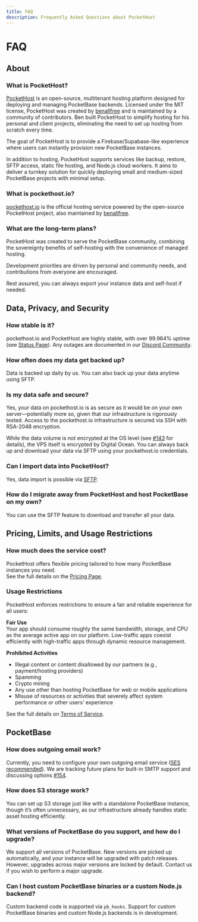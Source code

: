 ```yaml
---
title: FAQ
description: Frequently Asked Questions about PocketHost
---
```

# FAQ

## About

### What is PocketHost?

[PocketHost](https://github.com/pockethost/pockethost) is an open-source, multitenant hosting platform designed for deploying and managing PocketBase backends. Licensed under the MIT license, PocketHost was created by [benallfree](https://github.com/benallfree) and is maintained by a community of contributors. Ben built PocketHost to simplify hosting for his personal and client projects, eliminating the need to set up hosting from scratch every time.

The goal of PocketHost is to provide a Firebase/Supabase-like experience where users can instantly provision new PocketBase instances.

In addition to hosting, PocketHost supports services like backup, restore, SFTP access, static file hosting, and Node.js cloud workers. It aims to deliver a turnkey solution for quickly deploying small and medium-sized PocketBase projects with minimal setup.

### What is pockethost.io?

[pockethost.io](https://pockethost.io) is the official hosting service powered by the open-source PocketHost project, also maintained by [benallfree](https://github.com/benallfree).

### What are the long-term plans?

PocketHost was created to serve the PocketBase community, combining the sovereignty benefits of self-hosting with the convenience of managed hosting.

Development priorities are driven by personal and community needs, and contributions from everyone are encouraged.

Rest assured, you can always export your instance data and self-host if needed.

## Data, Privacy, and Security

### How stable is it?

pockethost.io and PocketHost are highly stable, with over 99.964% uptime (see [Status Page](https://status.pockethost.io/)). Any outages are documented in our [Discord Community](https://discord.gg/nVTxCMEcGT).

### How often does my data get backed up?

Data is backed up daily by us. You can also back up your data anytime using SFTP.

### Is my data safe and secure?

Yes, your data on pockethost.io is as secure as it would be on your own server—potentially more so, given that our infrastructure is rigorously tested. Access to the pockethost.io infrastructure is secured via SSH with RSA-2048 encryption.

While the data volume is not encrypted at the OS level (see [#143](https://github.com/benallfree/pockethost/issues/143) for details), the VPS itself is encrypted by Digital Ocean. You can always back up and download your data via SFTP using your pockethost.io credentials.

### Can I import data into PocketHost?

Yes, data import is possible via [SFTP](/docs/ftp/).

### How do I migrate away from PocketHost and host PocketBase on my own?

You can use the SFTP feature to download and transfer all your data.

## Pricing, Limits, and Usage Restrictions

### How much does the service cost?

PocketHost offers flexible pricing tailored to how many PocketBase instances you need.  
See the full details on the [Pricing Page](https://pockethost.io/pricing).

### Usage Restrictions
PocketHost enforces restrictions to ensure a fair and reliable experience for all users:

**Fair Use**  
Your app should consume roughly the same bandwidth, storage, and CPU as the average active app on our platform. Low-traffic apps coexist efficiently with high-traffic apps through dynamic resource management.

**Prohibited Activities**  
- Illegal content or content disallowed by our partners (e.g., payment/hosting providers)  
- Spamming  
- Crypto mining  
- Any use other than hosting PocketBase for web or mobile applications  
- Misuse of resources or activities that severely affect system performance or other users’ experience

See the full details on [Terms of Service](https://pockethost.io/terms).

## PocketBase

### How does outgoing email work?

Currently, you need to configure your own outgoing email service ([SES recommended](https://pockethost.io/docs/ses)). We are tracking future plans for built-in SMTP support and discussing options [#154](https://github.com/benallfree/pockethost/discussions/154).

### How does S3 storage work?

You can set up S3 storage just like with a standalone PocketBase instance, though it’s often unnecessary, as our infrastructure already handles static asset hosting efficiently.

### What versions of PocketBase do you support, and how do I upgrade?

We support all versions of PocketBase. New versions are picked up automatically, and your instance will be upgraded with patch releases. However, upgrades across major versions are locked by default. Contact us if you wish to perform a major upgrade.

### Can I host custom PocketBase binaries or a custom Node.js backend?

Custom backend code is supported via `pb_hooks`. Support for custom PocketBase binaries and custom Node.js backends is in development.
